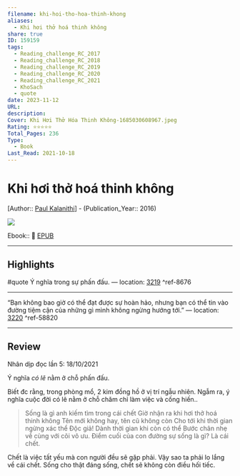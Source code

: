 ```yaml
---
filename: khi-hoi-tho-hoa-thinh-khong
aliases:
  - Khi hơi thở hoá thinh không
share: true
ID: 159159
tags:
  - Reading_challenge_RC_2017
  - Reading_challenge_RC_2018
  - Reading_challenge_RC_2019
  - Reading_challenge_RC_2020
  - Reading_challenge_RC_2021
  - KhoSach
  - quote
date: 2023-11-12
URL: 
description: 
Cover: Khi Hơi Thở Hóa Thinh Không-1685030608967.jpeg
Rating: ⭐⭐⭐⭐⭐
Total_Pages: 236
Type:
  - Book
Last_Read: 2021-10-18
---
```


# Khi hơi thở hoá thinh không
[Author:: [Paul Kalanithi](../../Paul%20Kalanithi.md)] - (Publication_Year:: 2016)

![](https://i.imgur.com/HHwdD7E.jpg)


Ebook:: 📘 [EPUB](https://onedrive.live.com/download?resid=E92BC60129512289%21171&authkey=!ACRGB9N6rol-1bQ)

---
## Highlights
#quote 
Ý nghĩa trong sự phấn đấu. — location: [3219]() ^ref-8676

---
“Bạn không bao giờ có thể đạt được sự hoàn hảo, nhưng bạn có thể tin vào đường tiệm cận của những gì mình không ngừng hướng tới.” — location: [3220]() ^ref-58820

---

## Review

Nhân dịp đọc lần 5: 18/10/2021

Ý nghĩa *có lẽ* nằm ở chỗ phấn đấu.

Biết đc rằng, trong phòng mổ, 2 kim đồng hồ ở vị trí ngẫu nhiên.
Ngẫm ra, ý nghĩa cuộc đời có lẽ nằm ở chỗ chăm chỉ làm việc và cống hiến..

> Sống là gì anh kiếm tìm trong cái chết
> Giờ nhận ra khi hơi thở hoá thinh không
> Tên mới không hay, tên cũ không còn
> Cho tới khi thời gian ngừng xác thể
> Độc giả! Dành thời gian khi còn có thể
> Bước chân nhẹ về cùng với cõi vô ưu.
> Điểm cuối của con đường sự sống là gì? 
> Là cái chết.
> 

Chết là việc tất yếu mà con người đều sẽ gặp phải. Vậy sao ta phải lo lắng về cái chết. Sống cho thật đáng sống, chết sẽ không còn điều hối tiếc.
